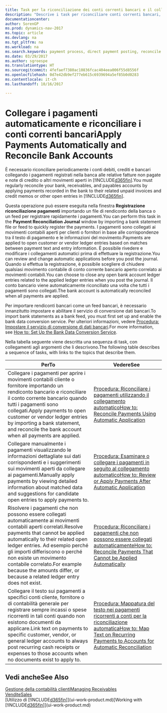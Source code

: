 ```yaml
---
title: Task per la riconciliazione dei conti correnti bancari e il collegamento dei pagamenti ai relativi movimenti
description: "Descrive i task per riconciliare conti correnti bancari, conti di contabilità clienti, fornitori, registrazione incassi o spese e per applicare i pagamenti automaticamente."
documentationcenter: 
author: SorenGP
ms.prod: dynamics-nav-2017
ms.topic: article
ms.devlang: na
ms.tgt_pltfrm: na
ms.workload: na
ms.search.keywords: payment process, direct payment posting, reconcile payment, expenses, cash receipts
ms.date: 03/29/2017
ms.author: sgroespe
ms.translationtype: HT
ms.sourcegitcommit: 4fefaef7380ac10836fcac404eea006f55d8556f
ms.openlocfilehash: 0d7e42db9ef277eb615c6939694a5ef85b0d0283
ms.contentlocale: it-ch
ms.lasthandoff: 10/16/2017

---
```

# <a name="apply-payments-automatically-and-reconcile-bank-accounts"></a><span data-ttu-id="a1446-103">Collegare i pagamenti automaticamente e riconciliare i conti correnti bancari</span><span class="sxs-lookup"><span data-stu-id="a1446-103">Apply Payments Automatically and Reconcile Bank Accounts</span></span>
<span data-ttu-id="a1446-104">È necessario riconciliare periodicamente i conti debiti, crediti e bancari collegando i pagamenti registrati nella banca alle relative fatture non pagate e note di credito o altri movimenti aperti in [!INCLUDE[d365fin](includes/d365fin_long_md.md)].</span><span class="sxs-lookup"><span data-stu-id="a1446-104">You must regularly reconcile your bank, receivables, and payables accounts by applying payments recorded in the bank to their related unpaid invoices and credit memos or other open entries in [!INCLUDE[d365fin](includes/d365fin_long_md.md)].</span></span>  

<span data-ttu-id="a1446-105">Questa operazione può essere eseguita nella finestra **Registrazione riconciliazione pagamenti** importando un file di rendiconto della banca o un feed per registrare rapidamente i pagamenti.</span><span class="sxs-lookup"><span data-stu-id="a1446-105">You can perform this task in the **Payment Reconciliation Journal** window by importing a bank statement file or feed to quickly register the payments.</span></span> <span data-ttu-id="a1446-106">I pagamenti sono collegati ai movimenti contabili aperti per clienti o fornitori in base alle corrispondenze tra il testo di pagamento e le informazioni del movimento.</span><span class="sxs-lookup"><span data-stu-id="a1446-106">Payments are applied to open customer or vendor ledger entries based on matches between payment text and entry information.</span></span> <span data-ttu-id="a1446-107">È possibile rivedere e modificare i collegamenti automatici prima di effettuare la registrazione.</span><span class="sxs-lookup"><span data-stu-id="a1446-107">You can review and change automatic applications before you post the journal.</span></span> <span data-ttu-id="a1446-108">Quando si effettua la registrazione, è possibile scegliere di chiudere qualsiasi movimento contabile di conto corrente bancario aperto correlato ai movimenti contabili.</span><span class="sxs-lookup"><span data-stu-id="a1446-108">You can choose to close any open bank account ledger entries related to the applied ledger entries when you post the journal.</span></span> <span data-ttu-id="a1446-109">Il conto bancario viene automaticamente riconciliato una volta che tutti i pagamenti sono collegati.</span><span class="sxs-lookup"><span data-stu-id="a1446-109">The bank account is automatically reconciled when all payments are applied.</span></span>  

<span data-ttu-id="a1446-110">Per importare rendiconti bancari come un feed bancari, è necessario innanzitutto impostare e abilitare il servizio di conversione dati bancari.</span><span class="sxs-lookup"><span data-stu-id="a1446-110">To import bank statements as a bank feed, you must first set up and enable the bank data conversion service.</span></span> <span data-ttu-id="a1446-111">Per ulteriori informazioni, vedere [Procedura: Impostare il servizio di conversione di dati bancari](bank-how-setup-bank-data-conversion-service.md).</span><span class="sxs-lookup"><span data-stu-id="a1446-111">For more information, see [How to: Set Up the Bank Data Conversion Service](bank-how-setup-bank-data-conversion-service.md).</span></span>  

<span data-ttu-id="a1446-112">Nella tabella seguente viene descritta una sequenza di task, con collegamenti agli argomenti che li descrivono.</span><span class="sxs-lookup"><span data-stu-id="a1446-112">The following table describes a sequence of tasks, with links to the topics that describe them.</span></span>  

| <span data-ttu-id="a1446-113">Per</span><span class="sxs-lookup"><span data-stu-id="a1446-113">To</span></span> | <span data-ttu-id="a1446-114">Vedere</span><span class="sxs-lookup"><span data-stu-id="a1446-114">See</span></span> |
| --- | --- |
| <span data-ttu-id="a1446-115">Collegare i pagamenti per aprire i movimenti contabili cliente o fornitore importando un rendiconto bancario e riconciliare il conto corrente bancario quando tutti i pagamenti sono collegati.</span><span class="sxs-lookup"><span data-stu-id="a1446-115">Apply payments to open customer or vendor ledger entries by importing a bank statement, and reconcile the bank account when all payments are applied.</span></span> |[<span data-ttu-id="a1446-116">Procedura: Riconciliare i pagamenti utilizzando il collegamento automatico</span><span class="sxs-lookup"><span data-stu-id="a1446-116">How to: Reconcile Payments Using Automatic Application</span></span>](receivables-how-reconcile-payments-auto-application.md) |
| <span data-ttu-id="a1446-117">Collegare manualmente i pagamenti visualizzando le informazioni dettagliate sui dati corrispondenti e i suggerimenti sui movimenti aperti da collegare ai pagamenti.</span><span class="sxs-lookup"><span data-stu-id="a1446-117">Manually apply payments by viewing detailed information about matched data and suggestions for candidate open entries to apply payments to.</span></span> |[<span data-ttu-id="a1446-118">Procedura: Esaminare o collegare i pagamenti in seguito al collegamento automatico</span><span class="sxs-lookup"><span data-stu-id="a1446-118">How to: Review or Apply Payments After Automatic Application</span></span>](receivables-how-review-apply-payments-auto-application.md) |
| <span data-ttu-id="a1446-119">Risolvere i pagamenti che non possono essere collegati automaticamente ai movimenti contabili aperti correlati.</span><span class="sxs-lookup"><span data-stu-id="a1446-119">Resolve payments that cannot be applied automatically to their related open ledger entries.</span></span> <span data-ttu-id="a1446-120">Ad esempio perché gli importi differiscono o perché non esiste un movimento contabile correlato.</span><span class="sxs-lookup"><span data-stu-id="a1446-120">For example because the amounts differ, or because a related ledger entry does not exist.</span></span> |[<span data-ttu-id="a1446-121">Procedura: Riconciliare i pagamenti che non possono essere collegati automaticamente</span><span class="sxs-lookup"><span data-stu-id="a1446-121">How to: Reconcile Payments That Cannot be Applied Automatically</span></span>](receivables-how-reconcile-payments-cannot-apply-auto.md) |
| <span data-ttu-id="a1446-122">Collegare il testo sui pagamenti a specifici conti cliente, fornitore o di contabilità generale per registrare sempre incassi o spese ricorrenti in tali conti quando non esistono documenti da applicare.</span><span class="sxs-lookup"><span data-stu-id="a1446-122">Link text on payments to specific customer, vendor, or general ledger accounts to always post recurring cash receipts or expenses to those accounts when no documents exist to apply to.</span></span> |[<span data-ttu-id="a1446-123">Procedura: Mappatura del testo nei pagamenti ricorrenti a conti per la riconciliazione automatica</span><span class="sxs-lookup"><span data-stu-id="a1446-123">How to: Map Text on Recurring Payments to Accounts for Automatic Reconciliation</span></span>](receivables-how-map-text-recurring-payments-accounts-auto-reconcilliation.md) |

## <a name="see-also"></a><span data-ttu-id="a1446-124">Vedi anche</span><span class="sxs-lookup"><span data-stu-id="a1446-124">See Also</span></span>
[<span data-ttu-id="a1446-125">Gestione della contabilità clienti</span><span class="sxs-lookup"><span data-stu-id="a1446-125">Managing Receivables</span></span>](receivables-manage-receivables.md)  
[<span data-ttu-id="a1446-126">Vendite</span><span class="sxs-lookup"><span data-stu-id="a1446-126">Sales</span></span>](sales-manage-sales.md)  
<span data-ttu-id="a1446-127">[Utilizzo di [!INCLUDE[d365fin](includes/d365fin_md.md)]](ui-work-product.md)</span><span class="sxs-lookup"><span data-stu-id="a1446-127">[Working with [!INCLUDE[d365fin](includes/d365fin_md.md)]](ui-work-product.md)</span></span>

